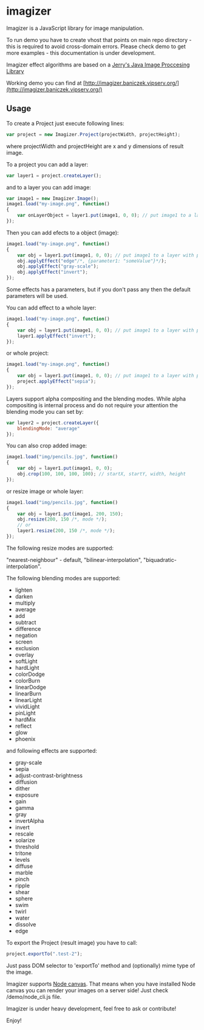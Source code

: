 # imagizer

Imagizer is a JavaScript library for image manipulation.

To run demo you have to create vhost that points on main repo directory - this is required to avoid cross-domain errors.
Please check demo to get more examples - this documentation is under development.

Imagizer effect algorithms are based on a [Jerry's Java Image Proccesing Library](http://www.jhlabs.com/ip/filters/index.html)

Working demo you can find at [http://imagizer.baniczek.vipserv.org/](http://imagizer.baniczek.vipserv.org/)

## Usage
To create a Project just execute following lines:
```javascript
var project = new Imagizer.Project(projectWidth, projectHeight);
```
where projectWidth and projectHeight are x and y dimensions of result image.

To a project you can add a layer:
```javascript
var layer1 = project.createLayer();
```
and to a layer you can add image:
```javascript
var image1 = new Imagizer.Image();
image1.load("my-image.png", function()
{
    var onLayerObject = layer1.put(image1, 0, 0); // put image1 to a layer with position 0, 0
});
```
Then you can add efects to a object (image):
```javascript
image1.load("my-image.png", function()
{
    var obj = layer1.put(image1, 0, 0); // put image1 to a layer with position 0, 0
    obj.applyEffect("edge"/*, {parameter1: "someValue"}*/);
    obj.applyEffect("gray-scale");
    obj.applyEffect("invert");
});
```

Some effects has a parameters, but if you don't pass any then the default parameters will be used.

You can add effect to a whole layer:
```javascript
image1.load("my-image.png", function()
{
    var obj = layer1.put(image1, 0, 0); // put image1 to a layer with position 0, 0
    layer1.applyEffect("invert");
});
```
or whole project:
```javascript
image1.load("my-image.png", function()
{
    var obj = layer1.put(image1, 0, 0); // put image1 to a layer with position 0, 0
    project.applyEffect("sepia");
});
```

Layers support alpha compositing and the blending modes. While alpha compositing is internal process and do not require your attention the blending mode you can set by:

```javascript
var layer2 = project.createLayer({
    blendingMode: "average"
});
```

You can also crop added image:
```javascript
image1.load("img/pencils.jpg", function()
{
    var obj = layer1.put(image1, 0, 0);
    obj.crop(100, 100, 100, 100); // startX, startY, width, height
});
```
or resize image or whole layer:
```javascript
image1.load("img/pencils.jpg", function()
{
    var obj = layer1.put(image1, 200, 150);
    obj.resize(200, 150 /*, mode */);
    // or
    layer1.resize(200, 150 /*, mode */);
});
```

The following resize modes are supported:

"nearest-neighbour" - default,
"bilinear-interpolation",
"biquadratic-interpolation".



The following blending modes are supported:
- lighten
- darken
- multiply
- average
- add
- subtract
- difference
- negation
- screen
- exclusion
- overlay
- softLight
- hardLight
- colorDodge
- colorBurn
- linearDodge
- linearBurn
- linearLight
- vividLight
- pinLight
- hardMix
- reflect
- glow
- phoenix

and following effects are supported:
- gray-scale
- sepia
- adjust-contrast-brightness
- diffusion
- dither
- exposure
- gain
- gamma
- gray
- invertAlpha
- invert
- rescale
- solarize
- threshold
- tritone
- levels
- diffuse
- marble
- pinch
- ripple
- shear
- sphere
- swim
- twirl
- water
- dissolve
- edge

To export the Project (result image) you have to call:
```javascript
project.exportTo(".test-2");
```
Just pass DOM selector to 'exportTo' method and (optionally) mime type of the image.

Imagizer supports [Node canvas](https://github.com/Automattic/node-canvas). That means when you have installed Node canvas you can render your images on a server side! Just check /demo/node_cli.js file.

Imagizer is under heavy development, feel free to ask or contribute!

Enjoy!
